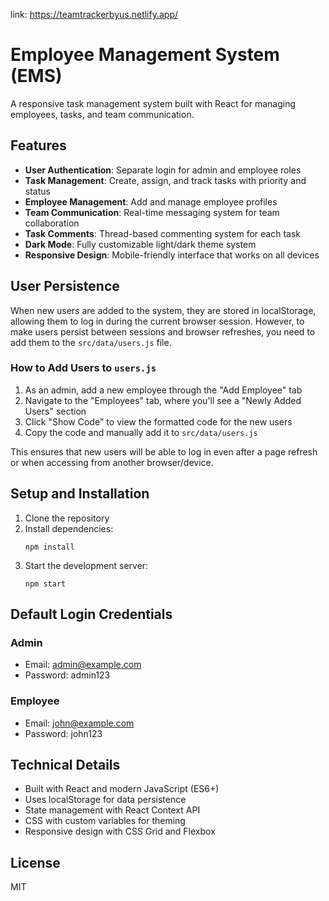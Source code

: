 link: https://teamtrackerbyus.netlify.app/

# Employee Management System (EMS)

A responsive task management system built with React for managing employees, tasks, and team communication.

## Features

- **User Authentication**: Separate login for admin and employee roles
- **Task Management**: Create, assign, and track tasks with priority and status
- **Employee Management**: Add and manage employee profiles
- **Team Communication**: Real-time messaging system for team collaboration
- **Task Comments**: Thread-based commenting system for each task
- **Dark Mode**: Fully customizable light/dark theme system
- **Responsive Design**: Mobile-friendly interface that works on all devices

## User Persistence

When new users are added to the system, they are stored in localStorage, allowing them to log in during the current browser session. However, to make users persist between sessions and browser refreshes, you need to add them to the `src/data/users.js` file.

### How to Add Users to `users.js`

1. As an admin, add a new employee through the "Add Employee" tab
2. Navigate to the "Employees" tab, where you'll see a "Newly Added Users" section 
3. Click "Show Code" to view the formatted code for the new users
4. Copy the code and manually add it to `src/data/users.js`

This ensures that new users will be able to log in even after a page refresh or when accessing from another browser/device.

## Setup and Installation

1. Clone the repository
2. Install dependencies:
   ```
   npm install
   ```
3. Start the development server:
   ```
   npm start
   ```

## Default Login Credentials

### Admin
- Email: admin@example.com
- Password: admin123

### Employee
- Email: john@example.com
- Password: john123

## Technical Details

- Built with React and modern JavaScript (ES6+)
- Uses localStorage for data persistence
- State management with React Context API
- CSS with custom variables for theming
- Responsive design with CSS Grid and Flexbox

## License

MIT
